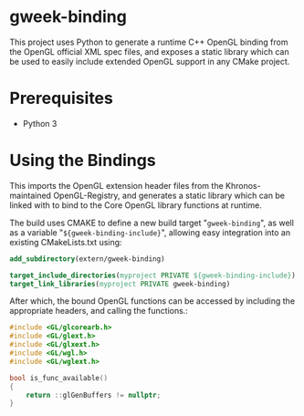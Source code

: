 # gweek-binding
This project uses Python to generate a runtime C++ OpenGL binding from the OpenGL official XML spec files, and exposes a static library which can be used to easily include extended OpenGL support in any CMake project.

# Prerequisites
- Python 3

# Using the Bindings
This imports the OpenGL extension header files from the Khronos-maintained OpenGL-Registry, and generates a static library which can be linked with
to bind to the Core OpenGL library functions at runtime.

The build uses CMAKE to define a new build target "`gweek-binding`", as well as a variable "`${gweek-binding-include}`", allowing easy integration into an existing CMakeLists.txt using:

```cmake
add_subdirectory(extern/gweek-binding)

target_include_directories(myproject PRIVATE ${gweek-binding-include})
target_link_libraries(myproject PRIVATE gweek-binding)
```

After which, the bound OpenGL functions can be accessed by including the appropriate headers, and calling the functions.:

```c++
#include <GL/glcorearb.h>
#include <GL/glext.h>
#include <GL/glxext.h>
#include <GL/wgl.h>
#include <GL/wglext.h>

bool is_func_available()
{
    return ::glGenBuffers != nullptr;
}
```


